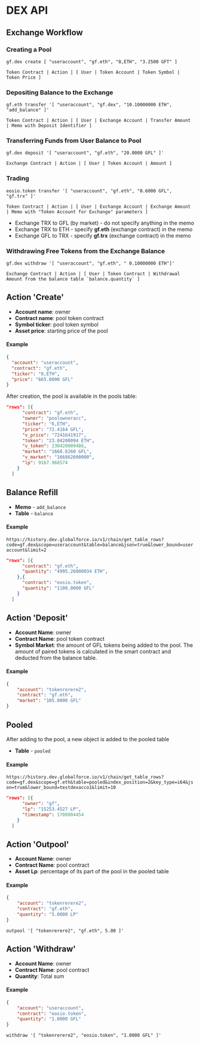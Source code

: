 # DEX API

## Exchange Workflow

### Creating a Pool
```
gf.dex create [ "useraccount", "gf.eth", "8,ETH", "3.2500 GFT" ]
```
``Token Contract | Action | [ User | Token Account | Token Symbol | Token Price ]``

### Depositing Balance to the Exchange
```
gf.eth transfer '[ "useraccount", "gf.dex", "10.10000000 ETH", "add_balance" ]'
```
``Token Contract | Action | [ User | Exchange Account | Transfer Amount | Memo with Deposit Identifier ]``

### Transferring Funds from User Balance to Pool
```
gf.dex deposit '[ "useraccount", "gf.eth", "20.0000 GFL" ]'
```
``Exchange Contract | Action | [ User | Token Account | Amount ]``

### Trading
```
eosio.token transfer '[ "useraccount", "gf.eth", "0.6000 GFL", "gf.trx" ]'
```
``Token Contract | Action | [ User | Exchange Account | Exchange Amount | Memo with "Token Account for Exchange" parameters ]``
- Exchange TRX to GFL (by market) - do not specify anything in the memo
- Exchange TRX to ETH - specify **gf.eth** (exchange contract) in the memo
-  Exchange GFL to TRX - specify **gf.trx** (exchange contract) in the memo

###  Withdrawing Free Tokens from the Exchange Balance
```
gf.dex withdraw '[ "useraccount", "gf.eth", " 0.10000000 ETH"]'
```
``Exchange Contract | Action | [ User | Token Contract | Withdrawal Amount from the balance table `balance.quantity` ]``


## Action '**Create**'

- **Account name**: owner
- **Contract name**: pool token contract
- **Symbol ticker**: pool token symbol
- **Asset price**: starting price of the pool

#### Example
```json
{
  "account": "useraccount",
  "contract": "gf.eth",
  "ticker": "8,ETH",
  "price": "665.0000 GFL"
}
```

After creation, the pool is available in the pools table:
```json
"rows": [{
      "contract": "gf.eth",
      "owner": "poolowneracc",
      "ticker": "6,ETH",
      "price": "72.4164 GFL",
      "v_price": "7241641917",
      "token": "23.04200094 ETH",
      "v_token": 230420009486,
      "market": "1668.6260 GFL",
      "v_market": "166862600000",
      "lp": 9167.968574
    }
  ]
```

## Balance Refill

- **Memo** - ``add_balance``
- **Table** - ``balance``

#### Example
``https://history.dev.globalforce.io/v1/chain/get_table_rows?code=gf.dex&scope=useraccount&table=balance&json=true&lower_bound=useraccount&limit=2``

```json
"rows": [{
      "contract": "gf.eth",
      "quantity": "4995.26000034 ETH",
    },{
      "contract": "eosio.token",
      "quantity": "1100.0000 GFL"
    }
  ]

```

## Action '**Deposit**'

- **Account Name**: owner
- **Contract Name**: pool token contract
- **Symbol Market**: the amount of GFL tokens being added to the pool. The amount of paired tokens is calculated in the smart contract and deducted from the balance table.  

#### Example
```json
{  
	"account": "tokenrerere2",  
	"contract": "gf.eth",  
	"market": "105.0000 GFL"  
}  
```

## Pooled

After adding to the pool, a new object is added to the pooled table

- **Table** - ``pooled``

#### Example

``https://history.dev.globalforce.io/v1/chain/get_table_rows?code=gf.dex&scope=gf.eth&table=pooled&index_position=2&key_type=i64&json=true&lower_bound=testdexacco1&limit=10``

```json
"rows": [{
      "owner": "gf",
      "lp": "15253.4527 LP",
      "timestamp": 1708004454
    }
  ]

```

## Action '**Outpool**'

- **Account Name**: owner
- **Contract Name**: pool contract
- **Asset Lp**: percentage of its part of the pool in the pooled table

#### Example

```json
{  
	"account": "tokenrerere2",  
	"contract": "gf.eth",
	"quantity": "5.0000 LP"
}
```
```
outpool '[ "tokenrerere2", "gf.eth", 5.00 ]'
```

## Action '**Withdraw**'

- **Account Name**: owner
- **Contract Name**: pool contract
- **Quantity**: Total sum

#### Example

```json
{  
	"account": "useraccount",  
	"contract": "eosio.token",
	"quantity": "1.0000 GFL"
}
```
```
withdraw '[ "tokenrerere2", "eosio.token", "1.0000 GFL" ]'
```